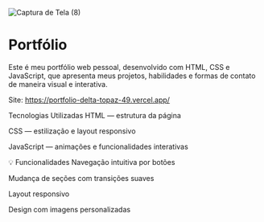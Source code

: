 ![Captura de Tela (8)](https://github.com/user-attachments/assets/5ad5bdfb-5555-4bf6-b3c1-508ad5a27646)


# Portfólio 
Este é meu portfólio web pessoal, desenvolvido com HTML, CSS e JavaScript, que apresenta meus projetos, habilidades e formas de contato de maneira visual e interativa.

Site: https://portfolio-delta-topaz-49.vercel.app/

Tecnologias Utilizadas
HTML — estrutura da página

CSS — estilização e layout responsivo

JavaScript — animações e funcionalidades interativas

💡 Funcionalidades
Navegação intuitiva por botões

Mudança de seções com transições suaves

Layout responsivo

Design com imagens personalizadas
